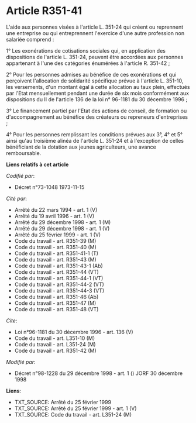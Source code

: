 # Article R351-41

L'aide aux personnes visées à l'article L. 351-24 qui créent ou reprennent une entreprise ou qui entreprennent l'exercice
d'une autre profession non salariée comprend :

1° Les exonérations de cotisations sociales qui, en application des dispositions de l'article L. 351-24, peuvent être
accordées aux personnes appartenant à l'une des catégories énumérées à l'article R. 351-42 ;

2° Pour les personnes admises au bénéfice de ces exonérations et qui perçoivent l'allocation de solidarité spécifique prévue
à l'article L. 351-10, les versements, d'un montant égal à cette allocation au taux plein, effectués par l'Etat mensuellement
pendant une durée de six mois conformément aux dispositions du II de l'article 136 de la loi n° 96-1181 du 30 décembre 1996 ;

3° Le financement partiel par l'Etat des actions de conseil, de formation ou d'accompagnement au bénéfice des créateurs ou
repreneurs d'entreprises ;

4° Pour les personnes remplissant les conditions prévues aux 3°, 4° et 5° ainsi qu'au troisième alinéa de l'article L. 351-24
et à l'exception de celles bénéficiant de la dotation aux jeunes agriculteurs, une avance remboursable.

**Liens relatifs à cet article**

_Codifié par_:

  - Décret n°73-1048 1973-11-15

_Cité par_:

  - Arrêté du 22 mars 1994 - art. 1 (V)
  - Arrêté du 19 avril 1996 - art. 1 (V)
  - Arrêté du 29 décembre 1998 - art. 1 (M)
  - Arrêté du 29 décembre 1998 - art. 1 (V)
  - Arrêté du 25 février 1999 - art. 1 (V)
  - Code du travail - art. R351-39 (M)
  - Code du travail - art. R351-40 (M)
  - Code du travail - art. R351-41-1 (T)
  - Code du travail - art. R351-43 (M)
  - Code du travail - art. R351-43-1 (Ab)
  - Code du travail - art. R351-44 (VT)
  - Code du travail - art. R351-44-1 (VT)
  - Code du travail - art. R351-44-2 (VT)
  - Code du travail - art. R351-44-3 (VT)
  - Code du travail - art. R351-46 (Ab)
  - Code du travail - art. R351-47 (M)
  - Code du travail - art. R351-48 (VT)

_Cite_:

  - Loi n°96-1181 du 30 décembre 1996 - art. 136 (V)
  - Code du travail - art. L351-10 (M)
  - Code du travail - art. L351-24 (M)
  - Code du travail - art. R351-42 (M)

_Modifié par_:

  - Décret n°98-1228 du 29 décembre 1998 - art. 1 () JORF 30 décembre 1998

**Liens**:

  - TXT_SOURCE: Arrêté du 25 février 1999
  - TXT_SOURCE: Arrêté du 25 février 1999 - art. 1 (V)
  - TXT_SOURCE: Code du travail - art. L351-24 (M)
